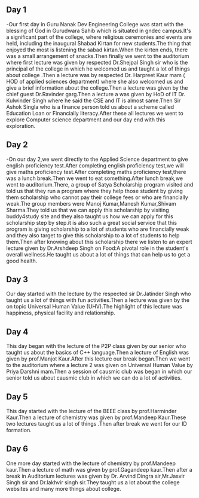 ## Day 1

-Our first day in Guru Nanak Dev Engineering College was start with the blessing of God in Gurudwara Sahib which is situated in gndec campus.It's a significant part of the college, where religious ceremonies and events are held, including the inaugural Shabad Kirtan for new students.The thing that enjoyed the most is listening the sabad kirtan.When the kirten ends, there was a small arrangement of snacks.Then finally we went to the auditorium where first lecture was given by respected Dr.Shejpal Singh sir who is the principal of the college in which he welcomed us and taught a lot of things about college .Then a lecture was by respected Dr. Harpreet Kaur mam ( HOD of applied sciences department) where she also welcomed us and give a brief information about the college.Then a lecture was given by the chief guest Dr.Ravinder garg.Then a lecture a was given by HoD of IT Dr. Kulwinder Singh where he said the CSE and IT is almost same.Then Sir Ashok Singla who is a finance person told us about a scheme called Education Loan or Financially literacy.After these all lectures we went to explore Computer science department and our day end with this exploration.

## Day 2 
-On our day 2,we went directly to the Applied Science department to give english proficiency test.After completing english proficiency test,we will give maths proficiency test.After completing maths proficiency test,there was a lunch break.Then we went to eat something.After lunch break,we went to auditorium.There, a group of Satya Scholarship program visited and told us that they run a program where they help those student by giving them scholarship who cannot pay their college fees or who are financially weak.The group members were Manoj Kumar,Manesh Kumar,Shivam Sharma.They told us that we can apply this scholarship by visiting buddy4study site and they also taught us how we can apply for this scholarship step by step.it is also such a great social service that this program is giving scholarship to a lot of students who are financially weak and they also target to give this scholarship to a lot of students to help them.Then after knowing about this scholarship there we listen to an expert lecture given by Dr.Arshdeep Singh on Food:A pivotal role in the student's overall wellness.He taught us about a lot of things that can help us to get a good health. 

## Day 3
Our day  started with the lecture by the respected sir  Dr.Jatinder Singh who taught us a lot of things with fun activities.Then a lecture was given by the  on topic Universal Human Value (UHV).The highlight of this lecture was happiness, physical facility and relationship.

## Day 4
This day began with the lecture of the P2P class given by our senior who taught us about the basics of  C++ language.Then a lecture of English was given by prof.Manjot Kaur.After this lecture our break began.Then we went to the auditorium where a lecture 2 was given on Universal Human Value by Priya Darshni mam.Then a session of causmic club was began in which our senior told us about causmic club in which we can do a lot of activities.

## Day 5 
This day started with the lecture of the BEEE class by prof.Harminder Kaur.Then a lecture of chemistry was given by prof.Mandeep Kaur.These two lectures taught us a lot of things .Then after break we went for our ID formation.

## Day 6 
One more day started with the lecture of chemistry by prof.Mandeep kaur.Then a lecture of math was given by prof.Gagandeep kaur.Then after a break in Auditorium  lectures was given by Dr. Arvind Dingra sir,Mr.Jasvir Singh sir and Dr.lakhvir singh sir.They taught us a lot about the college websites and many more things about college.






